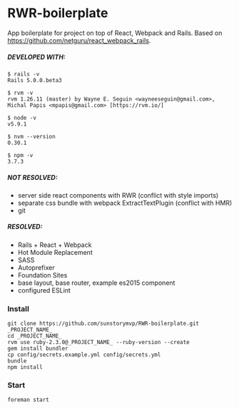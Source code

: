 # RWR-boilerplate

App boilerplate for project on top of React, Webpack and Rails.
Based on https://github.com/netguru/react_webpack_rails.

##### DEVELOPED WITH:

```
$ rails -v
Rails 5.0.0.beta3

$ rvm -v
rvm 1.26.11 (master) by Wayne E. Seguin <wayneeseguin@gmail.com>, Michal Papis <mpapis@gmail.com> [https://rvm.io/]

$ node -v
v5.9.1

$ nvm --version
0.30.1

$ npm -v
3.7.3
```

##### NOT RESOLVED:
* server side react components with RWR (conflict with style imports)
* separate css bundle with webpack ExtractTextPlugin (conflict with HMR)
* git

##### RESOLVED:
* Rails + React + Webpack
* Hot Module Replacement
* SASS
* Autoprefixer
* Foundation Sites
* base layout, base router, example es2015 component
* configured ESLint

### Install

```
git clone https://github.com/sunstorymvp/RWR-boilerplate.git _PROJECT_NAME_
cd _PROJECT_NAME_
rvm use ruby-2.3.0@_PROJECT_NAME_ --ruby-version --create
gem install bundler
cp config/secrets.example.yml config/secrets.yml
bundle
npm install
```
### Start

```
foreman start
```
